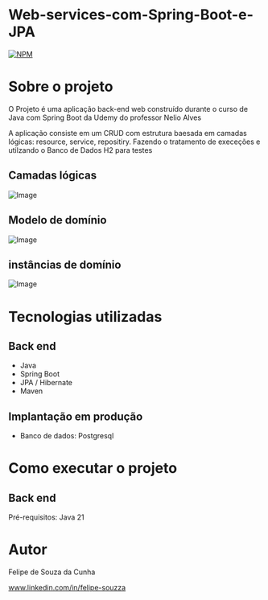# Web-services-com-Spring-Boot-e-JPA
[![NPM](https://img.shields.io/npm/l/react)](https://github.com/Felipesouzacunha/Web-services-com-Spring-Boot-e-JPA/blob/main/LICENSE)

# Sobre o projeto

O Projeto é uma aplicação back-end web construído durante o curso de Java com Spring Boot da Udemy do professor Nelio Alves

A aplicação consiste em um CRUD com estrutura baesada em camadas lógicas: resource, service, repositiry. Fazendo o tratamento de execeções e utilzando o Banco de Dados H2 para testes

## Camadas lógicas
![Image](https://github.com/user-attachments/assets/a2a850d6-7fda-4841-8e71-ef83cbb91138)

## Modelo de domínio
![Image](https://github.com/user-attachments/assets/794f6e83-620a-46ee-bc88-68930be312fa)

## instâncias de domínio
![Image](https://github.com/user-attachments/assets/d58b8173-614a-4a78-81e5-338b19806b71)



# Tecnologias utilizadas
## Back end

- Java
- Spring Boot
- JPA / Hibernate
- Maven
  
## Implantação em produção

- Banco de dados: Postgresql

# Como executar o projeto

## Back end
Pré-requisitos: Java 21

# Autor

Felipe de Souza da Cunha

www.linkedin.com/in/felipe-souzza
